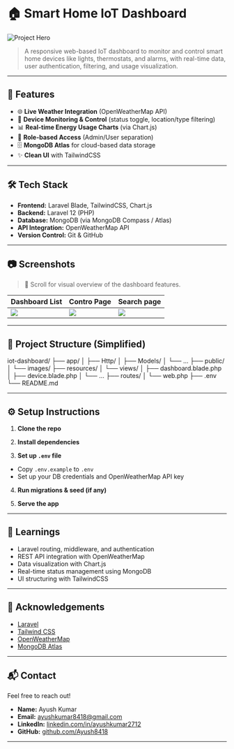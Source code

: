 # 🏠 Smart Home IoT Dashboard

![Project Hero](./images/page1.png)

> A responsive web-based IoT dashboard to monitor and control smart home devices like lights, thermostats, and alarms, with real-time data, user authentication, filtering, and usage visualization.

---

## 🚀 Features

- 🌐 **Live Weather Integration** (OpenWeatherMap API)
- 🧠 **Device Monitoring & Control** (status toggle, location/type filtering)
- 📊 **Real-time Energy Usage Charts** (via Chart.js)
- 👤 **Role-based Access** (Admin/User separation)
- 🗄️ **MongoDB Atlas** for cloud-based data storage
- ✨ **Clean UI** with TailwindCSS

---

## 🛠️ Tech Stack

- **Frontend:** Laravel Blade, TailwindCSS, Chart.js  
- **Backend:** Laravel 12 (PHP)  
- **Database:** MongoDB (via MongoDB Compass / Atlas)  
- **API Integration:** OpenWeatherMap API  
- **Version Control:** Git & GitHub  

---

## 📷 Screenshots

> 🔽 Scroll for visual overview of the dashboard features.

| Dashboard List | Contro Page | Search page |
|-------------|--------------|------------------|
| ![](./images/dashboard.png) | ![](./images/devices.png) | ![](./images/search.png) |

---

## 📁 Project Structure (Simplified)
iot-dashboard/ ├── app/ │ ├── Http/ │ ├── Models/ │ └── ... ├── public/ │ └── images/ ├── resources/ │ └── views/ │ ├── dashboard.blade.php │ ├── device.blade.php │ └── ... ├── routes/ │ └── web.php ├── .env └── README.md

---

## ⚙️ Setup Instructions

1. **Clone the repo**  

2. **Install dependencies**  

3. **Set up `.env` file**  
- Copy `.env.example` to `.env`
- Set up your DB credentials and OpenWeatherMap API key

4. **Run migrations & seed (if any)**  

5. **Serve the app**  

---

## 🧠 Learnings

- Laravel routing, middleware, and authentication
- REST API integration with OpenWeatherMap
- Data visualization with Chart.js
- Real-time status management using MongoDB
- UI structuring with TailwindCSS

---

## 🙌 Acknowledgements

- [Laravel](https://laravel.com/)
- [Tailwind CSS](https://tailwindcss.com/)
- [OpenWeatherMap](https://openweathermap.org/)
- [MongoDB Atlas](https://www.mongodb.com/cloud/atlas)

---

## 📬 Contact

Feel free to reach out!

- **Name:** Ayush Kumar  
- **Email:** ayushkumar8418@gmail.com  
- **LinkedIn:** [linkedin.com/in/ayushkumar2712](https://linkedin.com/in/ayushkumar2712)  
- **GitHub:** [github.com/Ayush8418](https://github.com/Ayush8418)

---



